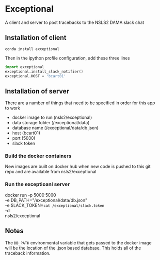 # Exceptional

A client and server to post tracebacks to the NSLS2 DAMA slack chat

## Installation of client

```
conda install exceptional
```

Then in the ipython profile configuration, add these three lines

```python
import exceptional
exceptional.install_slack_notifier()
exceptional.HOST = 'bcart01'
```

## Installation of server

There are a number of things that need to be specified in order for this
app to work

- docker image to run (nsls2/exceptional)
- data storage folder (/exceptional/data)
- database name (/exceptional/data/db.json)
- host (bcart01)
- port (5000)
- slack token

### Build the docker containers
New images are built on docker hub when new code is pushed to this git repo
and are available from nsls2/exceptional

### Run the exceptioanl server

docker run -p 5000:5000 \
  -e DB_PATH="/exceptional/data/db.json" \
  -e SLACK_TOKEN=`cat /exceptional/slack.token` \
  -d \
  nsls2/exceptional

## Notes

The `DB_PATH` environmental variable that gets passed to the docker image will
be the location of the .json based database. This holds all of the
traceback information.
